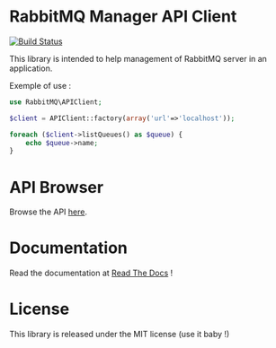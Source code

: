 # RabbitMQ Manager API Client

[![Build Status](https://secure.travis-ci.org/alchemy-fr/RabbitMQ-Management-API-Client.png?branch=master)](https://travis-ci.org/alchemy-fr/RabbitMQ-Management-API-Client)

This library is intended to help management of RabbitMQ server in an application.

Exemple of use :

```php
use RabbitMQ\APIClient;

$client = APIClient::factory(array('url'=>'localhost'));

foreach ($client->listQueues() as $queue) {
    echo $queue->name;
}
```

# API Browser

Browse the API [here](https://rabbitmq-management-api-client.readthedocs.org/en/latest/_static/API/).

# Documentation

Read the documentation at [Read The Docs](https://rabbitmq-management-api-client.readthedocs.org) !

# License

This library is released under the MIT license (use it baby !)



